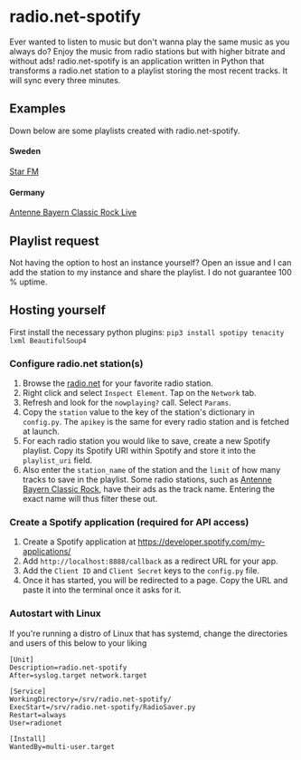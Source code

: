 radio.net-spotify
=================

Ever wanted to listen to music but don't wanna play the same music as you always do? Enjoy the music from radio stations but with higher bitrate and without ads!
radio.net-spotify is an application written in Python that transforms a radio.net station to a playlist storing the most recent tracks. It will sync every three minutes.

## Examples
Down below are some playlists created with radio.net-spotify.

#### Sweden
[Star FM](https://open.spotify.com/user/aspen71449/playlist/4Jr3WeBQNvoikBgrYULwDS?si=5eb1kRf0QimAT9J8uiVHtw)

#### Germany
[Antenne Bayern Classic Rock Live](https://open.spotify.com/user/aspen71449/playlist/6IMRUAc8RBz0sLLvyJDy2j?si=E4kg2FOiRtavuqcSH-ytvw)

## Playlist request
Not having the option to host an instance yourself? Open an issue and I can add the station to my instance and share the playlist. I do not guarantee 100 % uptime.

## Hosting yourself

First install the necessary python plugins:
`pip3 install spotipy tenacity lxml BeautifulSoup4`

### Configure radio.net station(s)
1. Browse the [radio.net](https://radio.net) for your favorite radio station.
2. Right click and select `Inspect Element`. Tap on the `Network` tab.
3. Refresh and look for the `nowplaying?` call. Select `Params`.
4. Copy the `station` value to the key of the station's dictionary in `config.py`. The `apikey` is the same for every radio station and is fetched at launch.
5. For each radio station you would like to save, create a new Spotify playlist. Copy its Spotify URI within Spotify and store it into the `playlist_uri` field.
6. Also enter the `station_name` of the station and the `limit` of how many tracks to save in the playlist. Some radio stations, such as [Antenne Bayern Classic Rock](http://antenneclassicrock.radio.net/), have their ads as the track name. Entering the exact name will thus filter these out.

### Create a Spotify application (required for API access)
1. Create a Spotify application at https://developer.spotify.com/my-applications/
2. Add `http://localhost:8888/callback` as a redirect URL for your app.
3. Add the `Client ID` and `Client Secret` keys to the `config.py` file.
4. Once it has started, you will be redirected to a page. Copy the URL and paste it into the terminal once it asks for it.

### Autostart with Linux
If you're running a distro of Linux that has systemd, change the directories and users of this below to your liking

```
[Unit]
Description=radio.net-spotify
After=syslog.target network.target

[Service]
WorkingDirectory=/srv/radio.net-spotify/
ExecStart=/srv/radio.net-spotify/RadioSaver.py
Restart=always
User=radionet

[Install]
WantedBy=multi-user.target
```
